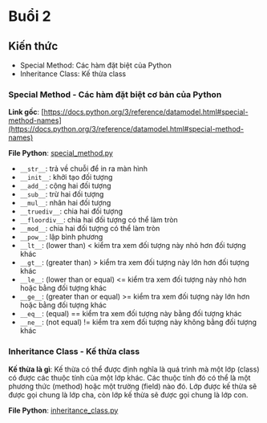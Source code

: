 # Buổi 2

## Kiến thức
- Special Method: Các hàm đặt biệt của Python
- Inheritance Class: Kế thừa class

### Special Method - Các hàm đặt biệt cơ bản của Python

__Link gốc__: [https://docs.python.org/3/reference/datamodel.html#special-method-names](https://docs.python.org/3/reference/datamodel.html#special-method-names)

__File Python__: [special_method.py](./special_method.py)

- `__str__`: trả về chuỗi để in ra màn hình
- `__init__`: khởi tạo đối tượng
- `__add__`: cộng hai đối tượng
- `__sub__`: trừ hai đối tượng
- `__mul__`: nhân hai đối tượng
- `__truediv__`: chia hai đối tượng
- `__floordiv__`: chia hai đối tượng có thể làm tròn
- `__mod__`: chia hai đối tượng có thể làm tròn
- `__pow__`: lập bình phương
- `__lt__`: (lower than) < kiểm tra xem đối tượng này nhỏ hơn đối tượng khác
- `__gt__`: (greater than) > kiểm tra xem đối tượng này lớn hơn đối tượng khác
- `__le__`: (lower than or equal) <= kiểm tra xem đối tượng này nhỏ hơn hoặc bằng đối tượng khác
- `__ge__`: (greater than or equal) >= kiểm tra xem đối tượng này lớn hơn hoặc bằng đối tượng khác
- `__eq__`: (equal) == kiểm tra xem đối tượng này bằng đối tượng khác
- `__ne__`: (not equal) != kiểm tra xem đối tượng này không bằng đối tượng khác

### Inheritance Class - Kế thừa class

__Kế thừa là gì__: Kế thừa có thể được định nghĩa là quá trình mà một lớp (class) có được các thuộc tính của một lớp khác. Các thuộc tính đó có thể là một phương thức (method) hoặc một trường (field) nào đó. Lớp được kế thừa sẽ được gọi chung là lớp cha, còn lớp kế thừa sẽ được gọi chung là lớp con.

__File Python__: [inheritance_class.py](./inheritance_class.py)